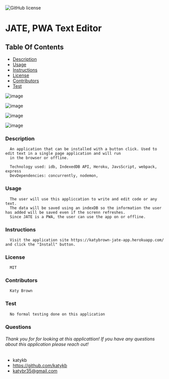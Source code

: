 ![GitHub license](https://img.shields.io/badge/license-MIT-blue.svg)
# JATE, PWA Text Editor
## Table Of Contents
* [Description](#description)
* [Usage](#usage)
* [Instructions](#instructions)
* [License](#license)
* [Contributors](#contributors)
* [Test](#test)

![image](https://user-images.githubusercontent.com/97707793/179368345-4935c4bf-d9ed-48ed-803e-381b12db766c.png)

![image](https://user-images.githubusercontent.com/97707793/179368776-9c07c168-165d-46ba-a6ac-45fcca123691.png)

![image](https://user-images.githubusercontent.com/97707793/179368700-c8a60c50-dbba-46ee-8378-7fe57679711b.png)

![image](https://user-images.githubusercontent.com/97707793/179368833-750ee7ee-020d-41f3-ab9a-f2e896b99832.png)


### Description
      An application that can be installed with a button click. Used to edit text in a single page application and will run
      in the browser or offline.
      
      Technology used: idb, IndexedDB API, Heroku, JavsScript, webpack, express
      DevDependencies: concurrently, nodemon, 
      
### Usage
      The user will use this appliccation to write and edit code or any text. 
      The data will be saved using an indexDB so the information the user has added will be saved even if the screnn refreshes.
      Since JATE is a PWA, the user can use the app on or offline.
      
### Instructions
      Visit the application site https://katybrown-jate-app.herokuapp.com/ and click the "Install" button.
### License
      MIT
### Contributors
      Katy Brown
### Test
      No formal testing done on this application

### Questions
###### Thank you for for looking at this applicattion! If you have any questions about this application please reach out!     
* katykb
* https://github.com/katykb 
* katybr35@gmail.com
